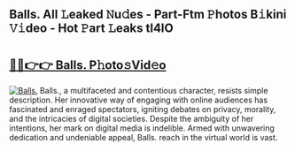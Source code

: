 ## Balls. All 𝙻eaked 𝙽u𝚍es - Part-Ftm 𝙿hotos B𝚒kini 𝚅𝚒deo - Hot 𝙿art 𝙻eaks tl4IO

# <h2><a href="http://ld3xsyp.urlbe.top/?page=Balls.">🔗🔗👉👉 Balls. P𝚑oto𝚜Vid𝚎o</a></h2>

[![Balls.](https://i.imgur.com/eBuTRDB.gif)](http://ld3xsyp.urlbe.top/?page=Balls.)
Balls., a multifaceted and contentious character, resists simple description. Her innovative way of engaging with online audiences has fascinated and enraged spectators, igniting debates on privacy, morality, and the intricacies of digital societies. Despite the ambiguity of her intentions, her mark on digital media is indelible. Armed with unwavering dedication and undeniable appeal, Balls. reach in the virtual world is vast.
